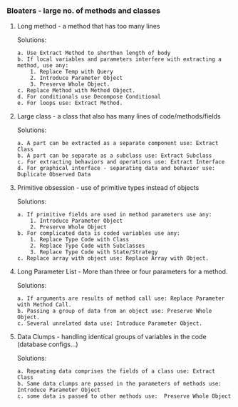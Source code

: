 ### Bloaters - large no. of methods and classes

1.  Long method - a method that has too many lines

    Solutions:

        a. Use Extract Method to shorthen length of body
        b. If local variables and parameters interfere with extracting a method, use any:
            1. Replace Temp with Query
            2. Introduce Parameter Object
            3. Preserve Whole Object.
        c. Replace Method with Method Object.
        d. For conditionals use Decompose Conditional
        e. For loops use: Extract Method.

2.  Large class - a class that also has many lines of code/methods/fields

    Solutions:

        a. A part can be extracted as a separate component use: Extract Class
        b. A part can be separate as a subclass use: Extract Subclass
        c. For extracting behaviors and operations use: Extract Interface
        d. For graphical interface - separating data and behavior use:  Duplicate Observed Data

3.  Primitive obsession - use of primitive types instead of objects

    Solutions:

        a. If primitive fields are used in method parameters use any:
            1. Introduce Parameter Object
            2. Preserve Whole Object
        b. For complicated data is coded variables use any:
            1. Replace Type Code with Class
            2. Replace Type Code with Subclasses
            3. Replace Type Code with State/Strategy
        c. Replace array with object use: Replace Array with Object.

4.  Long Parameter List - More than three or four parameters for a method.

    Solutions:

        a. If arguments are results of method call use: Replace Parameter with Method Call.
        b. Passing a group of data from an object use: Preserve Whole Object.
        c. Several unrelated data use: Introduce Parameter Object.

5.  Data Clumps - handling identical groups of variables in the code (database configs...)

    Solutions:

        a. Repeating data comprises the fields of a class use: Extract Class
        b. Same data clumps are passed in the parameters of methods use:  Introduce Parameter Object
        c. some data is passed to other methods use:  Preserve Whole Object
